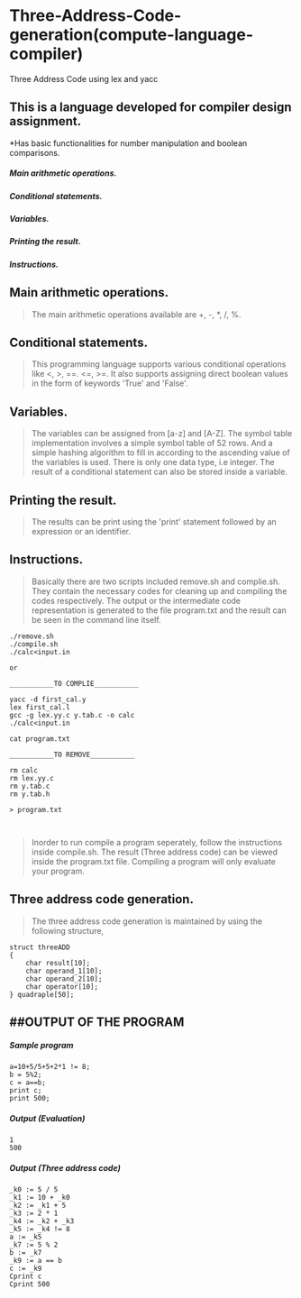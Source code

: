 # Three-Address-Code-generation(compute-language-compiler)
Three Address Code using lex and yacc

## This is a language developed for compiler design assignment.

*Has basic functionalities for number manipulation and boolean comparisons.

##### Main arithmetic operations.
##### Conditional statements.
##### Variables.
##### Printing the result.
##### Instructions.


## Main arithmetic operations.
> The main arithmetic operations available are +, -, *, /, %.


## Conditional statements.
> This programming language supports various conditional operations like <, >, ==. <=, >=.
It also supports assigning direct boolean values in the form of keywords 'True' and 'False'.


## Variables.
> The variables can be assigned from [a-z] and [A-Z]. The symbol table implementation involves
a simple symbol table of 52 rows. And a simple hashing algorithm to fill in according to the 
ascending value of the variables is used. There is only one data type, i.e integer.
The result of a conditional statement can also be stored inside a variable.


## Printing the result.
> The results can be print using the 'print' statement followed by an expression or an identifier.


## Instructions.
> Basically there are two scripts included remove.sh and complie.sh.
They contain the necessary codes for cleaning up and compiling the codes respectively.
The output or the intermediate code representation is generated to the file program.txt
and the result can be seen in the command line itself.


```
./remove.sh
./compile.sh
./calc<input.in

or 

___________TO COMPLIE___________

yacc -d first_cal.y
lex first_cal.l
gcc -g lex.yy.c y.tab.c -o calc
./calc<input.in 

cat program.txt

___________TO REMOVE___________

rm calc
rm lex.yy.c
rm y.tab.c
rm y.tab.h

> program.txt



```
> Inorder to run compile a program seperately, follow the instructions inside compile.sh. The result (Three address code) can be viewed inside the program.txt file. Compiling a program will only evaluate your program.


## Three address code generation.
> The three address code generation is maintained by using the following structure,
```
struct threeADD
{
	char result[10];
	char operand_1[10];
	char operand_2[10];
	char operator[10];
} quadraple[50];

```

## ##OUTPUT OF THE PROGRAM

##### Sample program
```
a=10+5/5+5+2*1 != 8;
b = 5%2;
c = a==b;
print c;
print 500;
```
##### Output (Evaluation)
```
1
500
```
##### Output (Three address code)
```
_k0 := 5 / 5
_k1 := 10 + _k0
_k2 := _k1 + 5
_k3 := 2 * 1
_k4 := _k2 + _k3
_k5 := _k4 != 8
a := _k5  
_k7 := 5 % 2
b := _k7  
_k9 := a == b
c := _k9
Cprint c
Cprint 500

```
